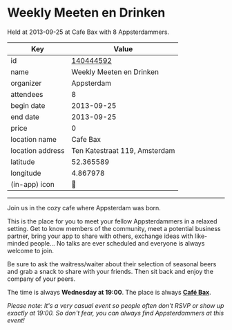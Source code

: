 # Weekly Meeten en Drinken
Held at 2013-09-25 at Cafe Bax with 8 Appsterdammers.
        
|Key|Value
|---|---|
|id|[140444592](https://www.meetup.com/appsterdam/events/140444592/)|
|name|Weekly Meeten en Drinken|
|organizer|Appsterdam|
|attendees|8|
|begin date|2013-09-25|
|end date|2013-09-25|
|price|0|
|location name|Cafe Bax|
|location address|Ten Katestraat 119, Amsterdam|
|latitude|52.365589|
|longitude|4.867978|
|(in-app) icon|🍺|

---

Join us in the cozy cafe where Appsterdam was born.

This is the place for you to meet your fellow Appsterdammers in a relaxed setting. Get to know members of the community, meet a potential business partner, bring your app to share with others, exchange ideas with like-minded people... No talks are ever scheduled and everyone is always welcome to join.

Be sure to ask the waitress/waiter about their selection of seasonal beers and grab a snack to share with your friends. Then sit back and enjoy the company of your peers.

The time is always **Wednesday at 19:00**. The place is always **[Café Bax](http://www.cafebax.nl/)**.

*Please note: It's a very casual event so people often don't RSVP or show up exactly at 19:00. So don't fear, you can *always* find Appsterdammers at this event!*


